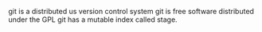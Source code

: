 git is a distributed us version control system
git is free software distributed under the GPL
git has a mutable index called stage.

